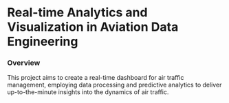 # Real-time Analytics and Visualization in Aviation Data Engineering

### Overview
This project aims to create a real-time dashboard for air traffic management, employing data processing and predictive analytics to deliver up-to-the-minute insights into the dynamics of air traffic.
